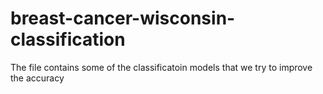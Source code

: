 # breast-cancer-wisconsin-classification
The file contains some of the classificatoin models that we try to improve the accuracy
